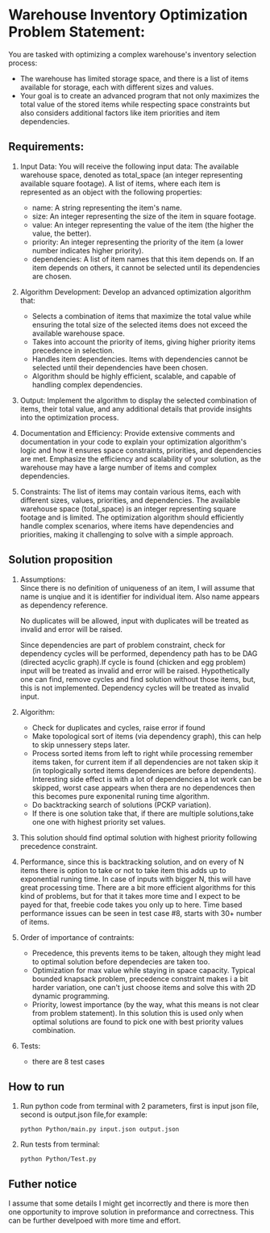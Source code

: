 # Warehouse Inventory Optimization Problem Statement:

You are tasked with optimizing a complex warehouse's inventory selection process:

- The warehouse has limited storage space, and there is a list of items available for storage, each with different sizes
and values. 
- Your goal is to create an advanced program that not only maximizes the total value of the
stored items while respecting space constraints but also considers additional factors like item
priorities and item dependencies.

## Requirements:

1. Input Data:
    You will receive the following input data:
    The available warehouse space, denoted as total_space (an integer representing available square
    footage). A list of items, where each item is represented as an object with the following properties:
    - name: A string representing the item's name.
    - size: An integer representing the size of the item in square footage.
    - value: An integer representing the value of the item (the higher the value, the better).
    - priority: An integer representing the priority of the item (a lower number indicates higher priority).
    - dependencies: A list of item names that this item depends on. If an item depends on others, it cannot
    be selected until its dependencies are chosen.

2. Algorithm Development:
    Develop an advanced optimization algorithm that:
    - Selects a combination of items that maximize the total value while ensuring the total size of the selected items does not exceed the available warehouse space.
    - Takes into account the priority of items, giving higher priority items precedence in selection.
    - Handles item dependencies. Items with dependencies cannot be selected until their dependencies
    have been chosen.
    - Algorithm should be highly efficient, scalable, and capable of handling
    complex dependencies.

3. Output:
    Implement the algorithm to display the selected combination of items, their total value, and any
    additional details that provide insights into the optimization process.
    
4. Documentation and Efficiency:
    Provide extensive comments and documentation in your code to explain your optimization
    algorithm's logic and how it ensures space constraints, priorities, and dependencies are met.
    Emphasize the efficiency and scalability of your solution, as the warehouse may have a large number
    of items and complex dependencies.

5. Constraints:
    The list of items may contain various items, each with different sizes, values, priorities, and
    dependencies. The available warehouse space (total_space) is an integer representing square footage and is limited.
    The optimization algorithm should efficiently handle complex scenarios, where items have
    dependencies and priorities, making it challenging to solve with a simple approach.

## Solution proposition

1. Assumptions:<br/>
   Since there is no definition of uniqueness of an item, I will assume that name is unqiue and it is identifier for individual item. Also name appears as dependency reference.
   
   No duplicates will be allowed, input with duplicates will be treated as invalid and error will be raised.
   
   Since dependencies are part of problem constraint, check for dependency cycles will be performed, dependency path has to be DAG (directed acyclic graph).If cycle is found (chicken and egg problem) input will be treated as invalid and error will be raised. Hypothetically one can find, remove cycles and find solution without those items, but, this is not implemented. Dependency cycles will be treated as invalid input.
2. Algorithm:
   - Check for duplicates and cycles, raise error if found
   - Make topological sort of items (via dependency graph), this can help to skip  unnessery steps later.
   - Process sorted items from left to right while processing remember items taken, for current item if all dependencies are not taken skip it (in toplogically sorted items dependenices are before dependents). Interesting side effect is with a lot of dependencies a lot work can be skipped, worst case appears when thera are no dependences then this becomes pure exponenital runing time algorithm.
   - Do backtracking search of solutions (PCKP variation). 
   - If there is one solution take that, if there are multiple solutions,take one one with highest priority set values.
   
3. This solution should find optimal solution with highest priority following precedence constraint.
4. Performance, since this is backtracking solution, and on every of N items there is option to take or not to take item this adds up to exponential runing time. In case of inputs with bigger N, this will have great processing time. There are a bit more efficient algorithms for this kind of problems, but for that it takes more time and I expect to be payed for that, freebie code takes you only up to here. Time based performance issues can be seen in test case #8, starts with 30+ number of items.
5. Order of importance of contraints:
   - Precedence, this prevents items to be taken, altough they might lead to optimal solution before dependecies are taken too.
   - Optimization for max value while staying in space capacity. Typical bounded knapsack problem, precedence constraint makes i a bit harder variation, one can't just choose items and solve this with 2D dynamic programming.
   - Priority, lowest importance (by the way, what this means is not clear from problem statement).
   In this solution this is used only when optimal solutions are found to pick one with best priority values combination.
6. Tests:
   - there are 8 test cases

## How to run
1. Run python code from terminal with 2 parameters, first is input json file, second is output.json file,for example:
    ```
    python Python/main.py input.json output.json
    ```
2. Run tests from terminal:
    ```
    python Python/Test.py
    ```

## Futher notice
I assume that some details I might get incorrectly and there is more then one opportunity to improve solution in preformance and correctness. This can be further develpoed with more time and effort. 
